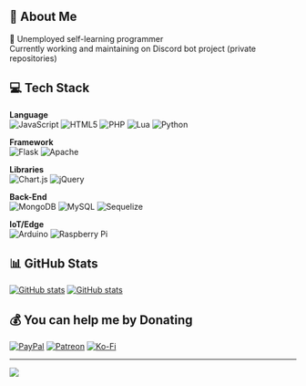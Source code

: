 ## 💫 About Me
🌱 Unemployed self-learning programmer<br>Currently working and maintaining on Discord bot project (private repositories)

## 💻 Tech Stack
<b>Language</b><br>
![JavaScript](https://img.shields.io/badge/javascript-%23323330.svg?style=flat&logo=javascript&logoColor=%23F7DF1E) ![HTML5](https://img.shields.io/badge/html5-%23E34F26.svg?style=flat&logo=html5&logoColor=white) ![PHP](https://img.shields.io/badge/php-%23777BB4.svg?style=flat&logo=php&logoColor=white) ![Lua](https://img.shields.io/badge/lua-%232C2D72.svg?style=flat&logo=lua&logoColor=white) ![Python](https://img.shields.io/badge/python-3670A0?style=flat&logo=python&logoColor=ffdd54)

<b>Framework</b><br>
![Flask](https://img.shields.io/badge/flask-%23000.svg?style=flat&logo=flask&logoColor=white) ![Apache](https://img.shields.io/badge/apache-%23D42029.svg?style=flat&logo=apache&logoColor=white)

<b>Libraries</b><br>
![Chart.js](https://img.shields.io/badge/chart.js-F5788D.svg?style=flat&logo=chart.js&logoColor=white) ![jQuery](https://img.shields.io/badge/jquery-%230769AD.svg?style=flat&logo=jquery&logoColor=white)

<b>Back-End</b><br>
![MongoDB](https://img.shields.io/badge/MongoDB-%234ea94b.svg?style=flat&logo=mongodb&logoColor=white) ![MySQL](https://img.shields.io/badge/mysql-4479A1.svg?style=flat&logo=mysql&logoColor=white) ![Sequelize](https://img.shields.io/badge/Sequelize-52B0E7?style=flat&logo=Sequelize&logoColor=white)

<b>IoT/Edge</b><br>
![Arduino](https://img.shields.io/badge/-Arduino-00979D?style=flat&logo=Arduino&logoColor=white) ![Raspberry Pi](https://img.shields.io/badge/-RaspberryPi-C51A4A?style=flat&logo=Raspberry-Pi)

## 📊 GitHub Stats
[![GitHub stats](https://github-readme-stats-three-eta-92.vercel.app/api?username=rickysambora55&hide_border=true&include_all_commits=true&count_private=true&show_icons=true&theme=transparent&hide_title=true&cache_seconds=60)](https://github.com/rickysambora55)
[![GitHub stats](https://github-readme-stats-three-eta-92.vercel.app/api/top-langs/?username=rickysambora55&hide_border=true&include_all_commits=true&count_private=true&layout=compact&theme=transparent&cache_seconds=60)](https://github.com/rickysambora55)

## 💰 You can help me by Donating
[![PayPal](https://img.shields.io/badge/PayPal-00457C?style=for-the-badge&logo=paypal&logoColor=white)](https://paypal.me/rickysambora) [![Patreon](https://img.shields.io/badge/Patreon-F96854?style=for-the-badge&logo=patreon&logoColor=white)](https://patreon.com/ricky55) [![Ko-Fi](https://img.shields.io/badge/Ko--fi-F16061?style=for-the-badge&logo=ko-fi&logoColor=white)](https://ko-fi.com/ricky55)

---
[![](https://visitcount.itsvg.in/api?id=rickysambora55&icon=2&color=6)](https://visitcount.itsvg.in)
